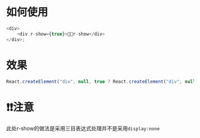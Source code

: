 # 如何使用

```javascript
<div>
    <div r-show={true}>🎉🎉r-show</div>
</div>;


```


# 效果

```javascript
React.createElement("div", null, true ? React.createElement("div", null, "🎉🎉r-show") : null);
```

# ❗️❗️注意

此处r-show的做法是采用三目表达式处理并不是采用`display:none`